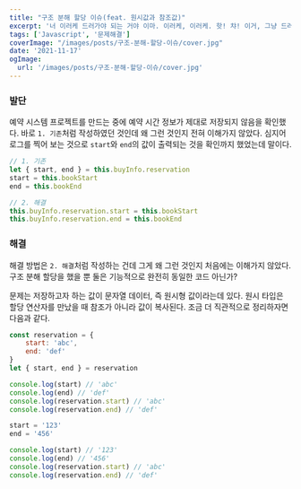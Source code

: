```yaml
---
title: "구조 분해 할당 이슈(feat. 원시값과 참조값)"
excerpt: '너 이러케 드러가야 되는 거야 이마. 이러케, 이러케. 핫! 챠! 이거, 그냥 드러가면 얼마나 좋겠는데. 그냥 들어가, 이마! 이러케, 이러케 드러가! 개 같은 경우. 왜! 왜! 왜!'
tags: ['Javascript', '문제해결']
coverImage: "/images/posts/구조-분해-할당-이슈/cover.jpg"
date: '2021-11-17'
ogImage:
  url: '/images/posts/구조-분해-할당-이슈/cover.jpg'
---
```


### 발단

예약 시스템 프로젝트를 만드는 중에 예약 시간 정보가 제대로 저장되지 않음을 확인했다. 바로 `1. 기존`처럼 작성하였던 것인데 왜 그런 것인지 전혀 이해가지 않았다. 심지어 로그를 찍어 보는 것으로 `start`와 `end`의 값이 출력되는 것을 확인까지 했었는데 말이다. 

```jsx
// 1. 기존
let { start, end } = this.buyInfo.reservation
start = this.bookStart
end = this.bookEnd

// 2. 해결
this.buyInfo.reservation.start = this.bookStart
this.buyInfo.reservation.end = this.bookEnd
```

### 해결

해결 방법은 `2. 해결`처럼 작성하는 건데 그게 왜 그런 것인지 처음에는 이해가지 않았다. 구조 분해 할당을 했을 뿐 둘은 기능적으로 완전히 동일한 코드 아닌가? 

문제는 저장하고자 하는 값이 문자열 데이터, 즉 원시형 값이라는데 있다. 원시 타입은 할당 연산자를 만났을 때 참조가 아니라 값이 복사된다. 조금 더 직관적으로 정리하자면 다음과 같다.

```jsx
const reservation = {
    start: 'abc',
    end: 'def'
}
let { start, end } = reservation

console.log(start) // 'abc'
console.log(end) // 'def'
console.log(reservation.start) // 'abc'
console.log(reservation.end) // 'def'

start = '123'
end = '456'

console.log(start) // '123'
console.log(end) // '456'
console.log(reservation.start) // 'abc'
console.log(reservation.end) // 'def'
```